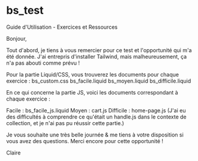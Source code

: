 # bs_test

Guide d'Utilisation - Exercices et Ressources

Bonjour,

Tout d'abord, je tiens à vous remercier pour ce test et l'opportunité qui m'a été donnée. J'ai entrepris d'installer Tailwind, mais malheureusement, ça n'a pas abouti comme prévu !

Pour la partie Liquid/CSS, vous trouverez les documents pour chaque exercice :
bs_custom.css
bs_facile.liquid
bs_moyen.liquid
bs_difficile.liquid

En ce qui concerne la partie JS, voici les documents correspondant à chaque exercice :

Facile : bs_facile_js.liquid
Moyen : cart.js
Difficile : home-page.js (J'ai eu des difficultés à comprendre ce qu'était un handle.js dans le contexte de collection, et je n'ai pas pu réussir cette partie.)

Je vous souhaite une très belle journée & me tiens à votre disposition si vous avez des questions.
Merci encore pour cette opportunité !

Claire
